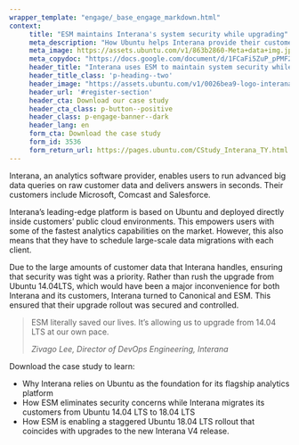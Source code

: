 ```yaml
---
wrapper_template: "engage/_base_engage_markdown.html"
context:
     title: "ESM maintains Interana's system security while upgrading"
     meta_description: "How Ubuntu helps Interana provide their customers with some of the fastest analytics capabilities on the market and why they turned to ESM to maintain system security while upgrading."
     meta_image: https://assets.ubuntu.com/v1/863b2860-Meta+data+img.jpg
     meta_copydoc: "https://docs.google.com/document/d/1FCaFi5ZuP_pPMF2POu3ySaB00yt60Qo-nrNJZ9jwhFw/edit"
     header_title: "Interana uses ESM to maintain system security while upgrading its customers to Ubuntu 18.04 LTS across public clouds"
     header_title_class: 'p-heading--two'
     header_image: "https://assets.ubuntu.com/v1/0026bea9-logo-interana.svg"
     header_url: '#register-section'
     header_cta: Download our case study
     header_cta_class: p-button--positive
     header_class: p-engage-banner--dark
     header_lang: en
     form_cta: Download the case study
     form_id: 3536
     form_return_url: https://pages.ubuntu.com/CStudy_Interana_TY.html
---
```


Interana, an analytics software provider, enables users to run advanced big data queries on raw customer data and delivers answers in seconds. Their customers include Microsoft, Comcast and Salesforce. 
 
Interana’s leading-edge platform is based on Ubuntu and deployed directly inside customers’ public cloud environments. This empowers users with some of the fastest analytics capabilities on the market. However, this also means that they have to schedule large-scale data migrations with each client.
 
Due to the large amounts of customer data that Interana handles, ensuring that security was tight was a priority. Rather than rush the upgrade from Ubuntu 14.04LTS, which would have been a major inconvenience for both Interana and its customers, Interana turned to Canonical and ESM. This ensured that their upgrade rollout was secured and controlled.
 
<blockquote class="p-pull-quote">
  <p class="p-pull-quote__quote">ESM literally saved our lives. It’s allowing us to upgrade from 14.04 LTS at our own pace.</p>
  <cite class="p-pull-quote__citation">Zivago Lee, Director of DevOps Engineering, Interana</cite>
</blockquote>
 
Download the case study to learn:

<ul class="p-list">
  <li class="p-list__item is-ticked">Why Interana relies on Ubuntu as the foundation for its flagship analytics platform</li>
  <li class="p-list__item is-ticked">How ESM eliminates security concerns while Interana migrates its customers from Ubuntu 14.04 LTS to 18.04 LTS</li>
  <li class="p-list__item is-ticked">How ESM is enabling a staggered Ubuntu 18.04 LTS rollout that coincides with upgrades to the new Interana V4 release.</li>
</ul>